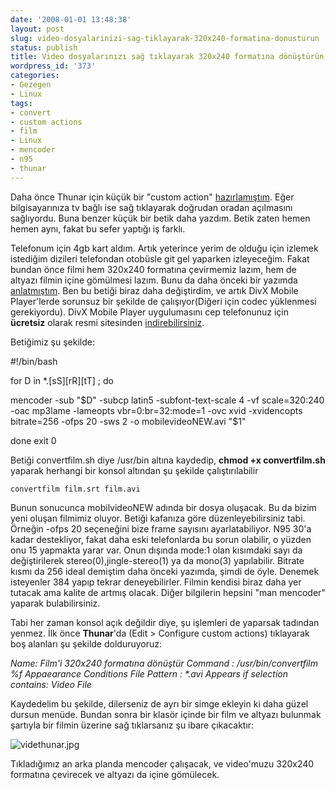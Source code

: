 ```yaml
---
date: '2008-01-01 13:48:38'
layout: post
slug: video-dosyalarinizi-sag-tiklayarak-320x240-formatina-donusturun
status: publish
title: Video dosyalarınızı sağ tıklayarak 320x240 formatına dönüştürün
wordpress_id: '373'
categories:
- Gezegen
- Linux
tags:
- convert
- custom actions
- film
- Linux
- mencoder
- n95
- thunar
---
```


Daha önce Thunar için küçük bir "custom action" [hazırlamıştım](http://blog.arsln.org/video-dosyalarini-sag-tiklama-ile-tvde-acmak/). Eğer bilgisayarınıza tv bağlı ise sağ tıklayarak doğrudan oradan açılmasını sağlıyordu. Buna benzer küçük bir betik daha yazdım. Betik zaten hemen hemen aynı, fakat bu sefer yaptığı iş farklı. 

Telefonum için 4gb kart aldım. Artık yeterince yerim de olduğu için izlemek istediğim dizileri telefondan otobüsle git gel yaparken izleyeceğim. Fakat bundan önce filmi hem 320x240 formatına çevirmemiz lazım, hem de altyazı filmin içine gömülmesi lazım. Bunu da daha önceki bir yazımda [anlatmıştım](http://blog.arsln.org/symbian-yuklu-telefonlarda-altyazili-film-divx-xvid-izlemek/). Ben bu betiği biraz daha değiştirdim, ve artık DivX Mobile Player'lerde sorunsuz bir şekilde de çalışıyor(Diğeri için codec yüklenmesi gerekiyordu). DivX Mobile Player uygulumasını cep telefonunuz için **ücretsiz** olarak resmi sitesinden [indirebilirsiniz](http://www.divx.com/mobile/). 

Betiğimiz şu şekilde:





> 
#!/bin/bash

for D in *.[sS][rR][tT] ; do

mencoder -sub "$D" -subcp latin5 -subfont-text-scale 4 -vf scale=320:240 -oac mp3lame -lameopts vbr=0:br=32:mode=1 -ovc xvid -xvidencopts bitrate=256 -ofps 20 -sws 2 -o mobilevideoNEW.avi "$1" 

done
exit 0 





Betiği convertfilm.sh diye /usr/bin altına kaydedip, **chmod +x convertfilm.sh** yaparak herhangi bir konsol altından şu şekilde çalıştırılabilir

`convertfilm film.srt film.avi`

Bunun sonucunca mobilvideoNEW adında bir dosya oluşacak. Bu da bizim yeni oluşan filmimiz oluyor. Betiği kafanıza göre düzenleyebilirsiniz tabi. Örneğin -ofps 20 seçeneğini bize frame sayısını ayarlatabiliyor. N95 30'a kadar destekliyor, fakat daha eski telefonlarda bu sorun olabilir, o yüzden onu 15 yapmakta yarar var. Onun dışında mode:1 olan kısımdaki sayı da değiştirilerek stereo(0),jingle-stereo(1) ya da mono(3) yapılabilir. Bitrate kısmı da 256 ideal demiştim daha önceki yazımda, şimdi de öyle. Denemek isteyenler 384 yapıp tekrar deneyebilirler. Filmin kendisi biraz daha yer tutacak ama kalite de artmış olacak. Diğer bilgilerin hepsini "man mencoder" yaparak bulabilirsiniz. 

Tabi her zaman konsol açık değildir diye, şu işlemleri de yaparsak tadından yenmez. İlk önce **Thunar**'da (Edit > Configure custom actions) tıklayarak boş alanları şu şekilde dolduruyoruz:

_Name: Film'i 320x240 formatına dönüştür
Command : /usr/bin/convertfilm %f
Appaearance Conditions
File Pattern : *.avi
Appears if selection contains: Video File_

Kaydedelim bu şekilde, dilerseniz de ayrı bir simge ekleyin ki daha güzel dursun menüde. Bundan sonra bir klasör içinde bir film ve altyazı bulunmak şartıyla bir filmin üzerine sağ tıklarsanız şu ibare çıkacaktır:

![videthunar.jpg](http://blog.arsln.org/image/videthunar.jpg)


Tıkladığımız an arka planda mencoder çalışacak, ve video'muzu 320x240 formatına çevirecek ve altyazı da içine gömülecek.






